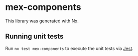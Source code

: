 # mex-components

This library was generated with [Nx](https://nx.dev).

## Running unit tests

Run `nx test mex-components` to execute the unit tests via [Jest](https://jestjs.io).
